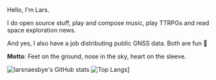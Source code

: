 Hello, I'm Lars.

I do open source stuff, play and compose music, play TTRPGs and read space exploration news.

And yes, I also have a job distributing public GNSS data. Both are fun 🎡

__Motto__: Feet on the ground, nose in the sky, heart on the sleeve.

![larsnaesbye's GitHub stats](https://github-readme-stats.vercel.app/api?username=larsnaesbye&count_private=true&show_icons=true&theme=tokyonight&include_all_commits=true&hide_title=true&cache_seconds=1800)
![Top Langs](https://github-readme-stats.vercel.app/api/top-langs/?username=larsnaesbye&layout=compact&theme=tokyonight)]
